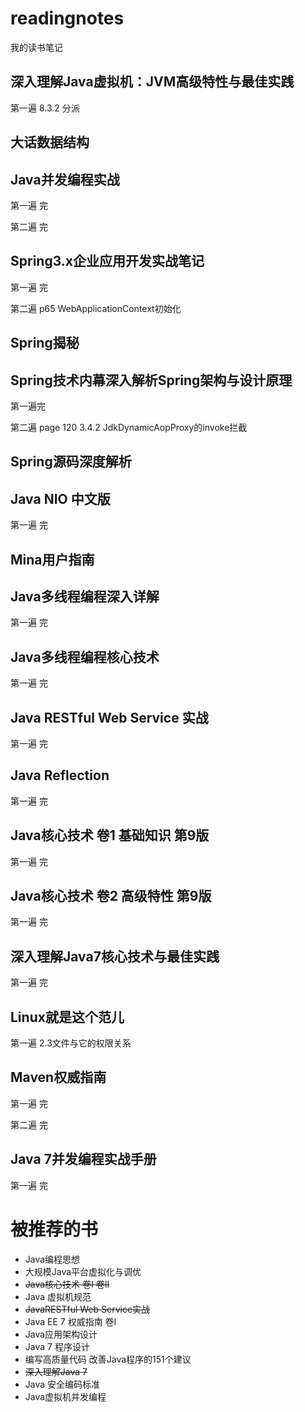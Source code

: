 # readingnotes
我的读书笔记

## 深入理解Java虚拟机：JVM高级特性与最佳实践
第一遍 8.3.2 分派

## 大话数据结构

## Java并发编程实战
第一遍 完

第二遍 完

## Spring3.x企业应用开发实战笔记
第一遍 完

第二遍 p65 WebApplicationContext初始化

## Spring揭秘

## Spring技术内幕深入解析Spring架构与设计原理
第一遍完

第二遍 page 120 3.4.2 JdkDynamicAopProxy的invoke拦截

## Spring源码深度解析

## Java NIO 中文版
第一遍 完

## Mina用户指南

## Java多线程编程深入详解
第一遍 完

## Java多线程编程核心技术
第一遍 完

## Java RESTful Web Service 实战
第一遍 完

## Java Reflection
第一遍 完

## Java核心技术 卷1 基础知识 第9版
第一遍 完

## Java核心技术 卷2 高级特性 第9版
第一遍 完

## 深入理解Java7核心技术与最佳实践
第一遍 完

## Linux就是这个范儿
第一遍 2.3文件与它的权限关系

## Maven权威指南
第一遍 完

第二遍 完

## Java 7并发编程实战手册
第一遍 完

# 被推荐的书

- Java编程思想
- 大规模Java平台虚拟化与调优
- ~~Java核心技术 卷I 卷II~~
- Java 虚拟机规范
- ~~JavaRESTful Web Service实战~~
- Java EE 7 权威指南 卷I
- Java应用架构设计
- Java 7 程序设计
- 编写高质量代码 改善Java程序的151个建议
- ~~深入理解Java 7~~
- Java 安全编码标准
- Java虚拟机并发编程


